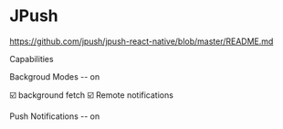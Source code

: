 # JPush

https://github.com/jpush/jpush-react-native/blob/master/README.md

Capabilities

Backgroud Modes -- on

☑️ background fetch
☑️ Remote notifications

Push Notifications -- on
